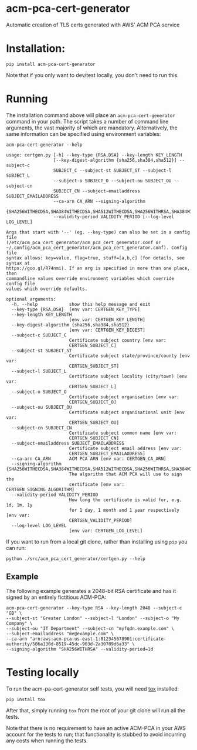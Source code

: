 # acm-pca-cert-generator
Automatic creation of TLS certs generated with AWS' ACM PCA service

# Installation:

`pip install acm-pca-cert-generator`

Note that if you only want to dev/test locally, you don't need to run this.

# Running

The installation command above will place an `acm-pca-cert-generator` command in
your path. The script takes a number of command line arguments, the vast
majority of which are mandatory. Alternatively, the same information can be
specified using environment variables:

```
acm-pca-cert-generator --help

usage: certgen.py [-h] --key-type {RSA,DSA} --key-length KEY_LENGTH
                  [--key-digest-algorithm {sha256,sha384,sha512}] --subject-c
                  SUBJECT_C --subject-st SUBJECT_ST --subject-l SUBJECT_L
                  --subject-o SUBJECT_O --subject-ou SUBJECT_OU --subject-cn
                  SUBJECT_CN --subject-emailaddress SUBJECT_EMAILADDRESS
                  --ca-arn CA_ARN --signing-algorithm
                  {SHA256WITHECDSA,SHA384WITHECDSA,SHA512WITHECDSA,SHA256WITHRSA,SHA384WITHRSA,SHA512WITHRSA}
                  --validity-period VALIDITY_PERIOD [--log-level LOG_LEVEL]

Args that start with '--' (eg. --key-type) can also be set in a config file
(/etc/acm_pca_cert_generator/acm_pca_cert_generator.conf or
~/.config/acm_pca_cert_generator/acm_pca_cert_generator.conf). Config file
syntax allows: key=value, flag=true, stuff=[a,b,c] (for details, see syntax at
https://goo.gl/R74nmi). If an arg is specified in more than one place, then
commandline values override environment variables which override config file
values which override defaults.

optional arguments:
  -h, --help            show this help message and exit
  --key-type {RSA,DSA}  [env var: CERTGEN_KEY_TYPE]
  --key-length KEY_LENGTH
                        [env var: CERTGEN_KEY_LENGTH]
  --key-digest-algorithm {sha256,sha384,sha512}
                        [env var: CERTGEN_KEY_DIGEST]
  --subject-c SUBJECT_C
                        Certificate subject country [env var:
                        CERTGEN_SUBJECT_C]
  --subject-st SUBJECT_ST
                        Certificate subject state/province/county [env var:
                        CERTGEN_SUBJECT_ST]
  --subject-l SUBJECT_L
                        Certificate subject locality (city/town) [env var:
                        CERTGEN_SUBJECT_L]
  --subject-o SUBJECT_O
                        Certificate subject organisation [env var:
                        CERTGEN_SUBJECT_O]
  --subject-ou SUBJECT_OU
                        Certificate subject organisational unit [env var:
                        CERTGEN_SUBJECT_OU]
  --subject-cn SUBJECT_CN
                        Certificate subject common name [env var:
                        CERTGEN_SUBJECT_CN]
  --subject-emailaddress SUBJECT_EMAILADDRESS
                        Certificate subject email address [env var:
                        CERTGEN_SUBJECT_EMAILADDRESS]
  --ca-arn CA_ARN       ACM PCA ARN [env var: CERTGEN_CA_ARN]
  --signing-algorithm {SHA256WITHECDSA,SHA384WITHECDSA,SHA512WITHECDSA,SHA256WITHRSA,SHA384WITHRSA,SHA512WITHRSA}
                        The algorithm that ACM PCA will use to sign the
                        certificate [env var: CERTGEN_SIGNING_ALGORITHM]
  --validity-period VALIDITY_PERIOD
                        How long the certificate is valid for, e.g. 1d, 1m, 1y
                        for 1 day, 1 month and 1 year respectively [env var:
                        CERTGEN_VALIDITY_PERIOD]
  --log-level LOG_LEVEL
                        [env var: CERTGEN_LOG_LEVEL]
```

If you want to run from a local git clone, rather than installing using `pip`
you can run:

`python ./src/acm_pca_cert_generator/certgen.py --help`

## Example

The following example generates a 2048-bit RSA certificate and has it signed by
an entirely fictitious ACM-PCA:

```
acm-pca-cert-generator --key-type RSA --key-length 2048 --subject-c "GB" \
--subject-st "Greater London" --subject-l "London" --subject-o "My Company" \
--subject-ou "IT Department" --subject-cn "myfqdn.example.com" \
--subject-emailaddress "me@example.com" \
--ca-arn "arn:aws:acm-pca:us-east-1:012345678901:certificate-authority/506a130d-8519-45dc-903d-2a30709d6a33" \
--signing-algorithm "SHA256WITHRSA" --validity-period=1d
```


# Testing locally

To run the acm-pa-cert-generator self tests, you will need [tox](https://tox.readthedocs.io/en/latest/) installed:

`pip install tox`

After that, simply running `tox` from the root of your git clone will run all
the tests.

Note that there is no requirement to have an active ACM-PCA in your AWS account
for the tests to run; that functionality is stubbed to avoid incurring any
costs when running the tests.
